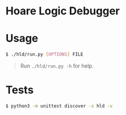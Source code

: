# Hoare Logic Debugger

# Usage
```sh
$ ./hld/run.py [OPTIONS] FILE
```

> Run `./hld/run.py -h` for help.

# Tests
```sh
$ python3 -m unittest discover -s hld -v
```
